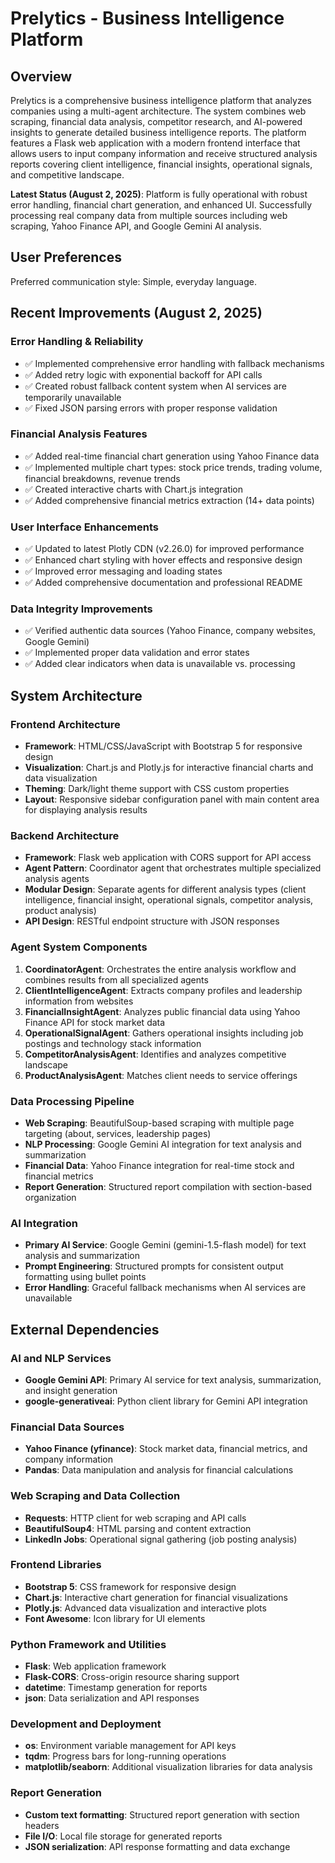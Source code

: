# Prelytics - Business Intelligence Platform

## Overview

Prelytics is a comprehensive business intelligence platform that analyzes companies using a multi-agent architecture. The system combines web scraping, financial data analysis, competitor research, and AI-powered insights to generate detailed business intelligence reports. The platform features a Flask web application with a modern frontend interface that allows users to input company information and receive structured analysis reports covering client intelligence, financial insights, operational signals, and competitive landscape.

**Latest Status (August 2, 2025)**: Platform is fully operational with robust error handling, financial chart generation, and enhanced UI. Successfully processing real company data from multiple sources including web scraping, Yahoo Finance API, and Google Gemini AI analysis.

## User Preferences

Preferred communication style: Simple, everyday language.

## Recent Improvements (August 2, 2025)

### Error Handling & Reliability
- ✅ Implemented comprehensive error handling with fallback mechanisms
- ✅ Added retry logic with exponential backoff for API calls
- ✅ Created robust fallback content system when AI services are temporarily unavailable
- ✅ Fixed JSON parsing errors with proper response validation

### Financial Analysis Features
- ✅ Added real-time financial chart generation using Yahoo Finance data
- ✅ Implemented multiple chart types: stock price trends, trading volume, financial breakdowns, revenue trends
- ✅ Created interactive charts with Chart.js integration
- ✅ Added comprehensive financial metrics extraction (14+ data points)

### User Interface Enhancements
- ✅ Updated to latest Plotly CDN (v2.26.0) for improved performance
- ✅ Enhanced chart styling with hover effects and responsive design
- ✅ Improved error messaging and loading states
- ✅ Added comprehensive documentation and professional README

### Data Integrity Improvements
- ✅ Verified authentic data sources (Yahoo Finance, company websites, Google Gemini)
- ✅ Implemented proper data validation and error states
- ✅ Added clear indicators when data is unavailable vs. processing

## System Architecture

### Frontend Architecture
- **Framework**: HTML/CSS/JavaScript with Bootstrap 5 for responsive design
- **Visualization**: Chart.js and Plotly.js for interactive financial charts and data visualization
- **Theming**: Dark/light theme support with CSS custom properties
- **Layout**: Responsive sidebar configuration panel with main content area for displaying analysis results

### Backend Architecture
- **Framework**: Flask web application with CORS support for API access
- **Agent Pattern**: Coordinator agent that orchestrates multiple specialized analysis agents
- **Modular Design**: Separate agents for different analysis types (client intelligence, financial insight, operational signals, competitor analysis, product analysis)
- **API Design**: RESTful endpoint structure with JSON responses

### Agent System Components
1. **CoordinatorAgent**: Orchestrates the entire analysis workflow and combines results from all specialized agents
2. **ClientIntelligenceAgent**: Extracts company profiles and leadership information from websites
3. **FinancialInsightAgent**: Analyzes public financial data using Yahoo Finance API for stock market data
4. **OperationalSignalAgent**: Gathers operational insights including job postings and technology stack information
5. **CompetitorAnalysisAgent**: Identifies and analyzes competitive landscape
6. **ProductAnalysisAgent**: Matches client needs to service offerings

### Data Processing Pipeline
- **Web Scraping**: BeautifulSoup-based scraping with multiple page targeting (about, services, leadership pages)
- **NLP Processing**: Google Gemini AI integration for text analysis and summarization
- **Financial Data**: Yahoo Finance integration for real-time stock and financial metrics
- **Report Generation**: Structured report compilation with section-based organization

### AI Integration
- **Primary AI Service**: Google Gemini (gemini-1.5-flash model) for text analysis and summarization
- **Prompt Engineering**: Structured prompts for consistent output formatting using bullet points
- **Error Handling**: Graceful fallback mechanisms when AI services are unavailable

## External Dependencies

### AI and NLP Services
- **Google Gemini API**: Primary AI service for text analysis, summarization, and insight generation
- **google-generativeai**: Python client library for Gemini API integration

### Financial Data Sources
- **Yahoo Finance (yfinance)**: Stock market data, financial metrics, and company information
- **Pandas**: Data manipulation and analysis for financial calculations

### Web Scraping and Data Collection
- **Requests**: HTTP client for web scraping and API calls
- **BeautifulSoup4**: HTML parsing and content extraction
- **LinkedIn Jobs**: Operational signal gathering (job posting analysis)

### Frontend Libraries
- **Bootstrap 5**: CSS framework for responsive design
- **Chart.js**: Interactive chart generation for financial visualizations
- **Plotly.js**: Advanced data visualization and interactive plots
- **Font Awesome**: Icon library for UI elements

### Python Framework and Utilities
- **Flask**: Web application framework
- **Flask-CORS**: Cross-origin resource sharing support
- **datetime**: Timestamp generation for reports
- **json**: Data serialization and API responses

### Development and Deployment
- **os**: Environment variable management for API keys
- **tqdm**: Progress bars for long-running operations
- **matplotlib/seaborn**: Additional visualization libraries for data analysis

### Report Generation
- **Custom text formatting**: Structured report generation with section headers
- **File I/O**: Local file storage for generated reports
- **JSON serialization**: API response formatting and data exchange